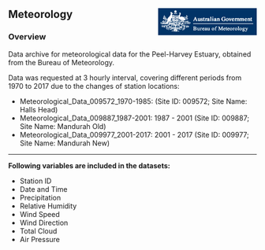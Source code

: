 ## Meteorology <img src="https://github.com/AquaticEcoDynamics/Peel_ARC/blob/master/Images/Logos/bom.gif" align="right">

### Overview

Data archive for meteorological data for the Peel-Harvey Estuary, obtained from the Bureau of Meteorology.  

Data was requested at 3 hourly interval, covering different periods from 1970 to 2017 due to the changes of station locations:

- Meteorological_Data_009572_1970-1985:  (Site ID: 009572; Site Name: Halls Head)
- Meteorological_Data_009887_1987-2001: 1987 - 2001 (Site ID: 009887; Site Name: Mandurah Old)
- Meteorological_Data_009977_2001-2017: 2001 - 2017 (Site ID: 009977; Site Name: Mandurah New)

---

**Following variables are included in the datasets:**

- Station ID
- Date and Time
- Precipitation
- Relative Humidity
- Wind Speed
- Wind Direction
- Total Cloud
- Air Pressure


<!--
## Example summary plot of weather data

<img src="https://github.com/AquaticEcoDynamics/Peel_ARC/blob/master/Images/BOM.png">

**Figure.** Example summary plot of weather data in 2009. Further data can be requested directly from the <a href="http://www.bom.gov.au/">Bureau of Meteorology</a>

| Contact       | Email Address            |
| ------------- | ------------------------ |
| Brendan Busch | brendan.busch@uwa.edu.au |

-->